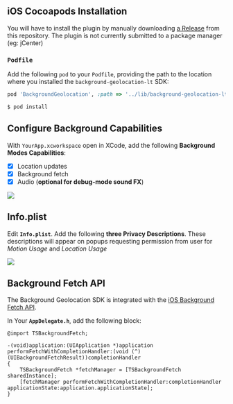 ## iOS Cocoapods Installation

You will have to install the plugin by manually downloading [a Release](https://github.com/transistorsoft/background-geolocation-lt/releases) from this repository.  The plugin is not currently submitted to a package manager (eg: jCenter)

### `Podfile`

Add the following `pod` to your `Podfile`, providing the path to the location where you installed the `background-geolocation-lt` SDK:

```ruby
pod 'BackgroundGeolocation', :path => '../lib/background-geolocation-lt/ios/BackgroundGeolocation.podspec'
```

```bash
$ pod install
```

## Configure Background Capabilities

With `YourApp.xcworkspace` open in XCode, add the following **Background Modes Capabilities**:

- [x] Location updates
- [x] Background fetch
- [x] Audio (**optional for debug-mode sound FX**)

![](https://dl.dropboxusercontent.com/s/5o6czxuvgzv9f3z/background-capabilities.png?dl=1)

## Info.plist

Edit **`Info.plist`**.  Add the following **three Privacy Descriptions**.  These descriptions will appear on popups requesting permission from user for *Motion Usage* and *Location Usage*

![](https://dl.dropboxusercontent.com/s/nrm5xfpcpj70itj/plist-permissions.png?dl=1)

## Background Fetch API

The Background Geolocation SDK is integrated with the [iOS Background Fetch API](https://developer.apple.com/documentation/uikit/core_app/managing_your_app_s_life_cycle/preparing_your_app_to_run_in_the_background/updating_your_app_with_background_app_refresh).

In Your **`AppDelegate.h`**, add the following block:

```obj-c
@import TSBackgroundFetch;

-(void)application:(UIApplication *)application performFetchWithCompletionHandler:(void (^)(UIBackgroundFetchResult))completionHandler
{
    TSBackgroundFetch *fetchManager = [TSBackgroundFetch sharedInstance];
    [fetchManager performFetchWithCompletionHandler:completionHandler applicationState:application.applicationState];
}
```

